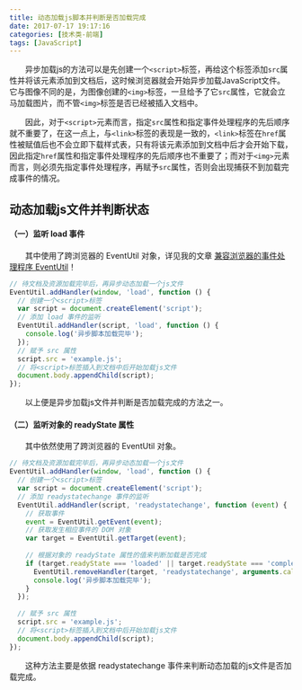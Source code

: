 ```yaml
---
title: 动态加载js脚本并判断是否加载完成
date: 2017-07-17 19:17:16
categories: [技术类-前端]
tags: [JavaScript]
---
```

&emsp;&emsp;异步加载js的方法可以是先创建一个`<script>`标签，再给这个标签添加`src`属性并将该元素添加到文档后，这时候浏览器就会开始异步加载JavaScript文件。它与图像不同的是，为图像创建的`<img>`标签，一旦给予了它`src`属性，它就会立马加载图片，而不管`<img>`标签是否已经被插入文档中。

&emsp;&emsp;因此，对于`<script>`元素而言，指定`src`属性和指定事件处理程序的先后顺序就不重要了，在这一点上，与`<link>`标签的表现是一致的，`<link>`标签在`href`属性被赋值后也不会立即下载样式表，只有将该元素添加到文档中后才会开始下载，因此指定`href`属性和指定事件处理程序的先后顺序也不重要了；而对于`<img>`元素而言，则必须先指定事件处理程序，再赋予`src`属性，否则会出现捕获不到加载完成事件的情况。

## 动态加载js文件并判断状态

#### （一）监听 load 事件
&emsp;&emsp;其中使用了跨浏览器的 EventUtil 对象，详见我的文章 [兼容浏览器的事件处理程序 EventUtil](http://www.whbxyr.cn/2016/06/24/EventUtil/)！
```javascript
// 待文档及资源加载完毕后，再异步动态加载一个js文件
EventUtil.addHandler(window, 'load', function () {
  // 创建一个<script>标签
  var script = document.createElement('script');
  // 添加 load 事件的监听
  EventUtil.addHandler(script, 'load', function () {
    console.log('异步脚本加载完毕');
  });
  // 赋予 src 属性
  script.src = 'example.js';
  // 将<script>标签插入到文档中后开始加载js文件
  document.body.appendChild(script);
});
```
&emsp;&emsp;以上便是异步加载js文件并判断是否加载完成的方法之一。

#### （二）监听对象的 readyState 属性
&emsp;&emsp;其中依然使用了跨浏览器的 EventUtil 对象。
```javascript
// 待文档及资源加载完毕后，再异步动态加载一个js文件
EventUtil.addHandler(window, 'load', function () {
  // 创建一个<script>标签
  var script = document.createElement('script');
  // 添加 readystatechange 事件的监听
  EventUtil.addHandler(script, 'readystatechange', function (event) {
    // 获取事件
    event = EventUtil.getEvent(event);
    // 获取发生相应事件的 DOM 对象
    var target = EventUtil.getTarget(event);
    
    // 根据对象的 readyState 属性的值来判断加载是否完成
    if (target.readyState === 'loaded' || target.readyState === 'complete') {
      EventUtil.removeHandler(target, 'readystatechange', arguments.callee);
      console.log('异步脚本加载完毕');
    }
  });
  
  // 赋予 src 属性
  script.src = 'example.js';
  // 将<script>标签插入到文档中后开始加载js文件
  document.body.appendChild(script);
});
```
&emsp;&emsp;这种方法主要是依据 readystatechange 事件来判断动态加载的js文件是否加载完成。